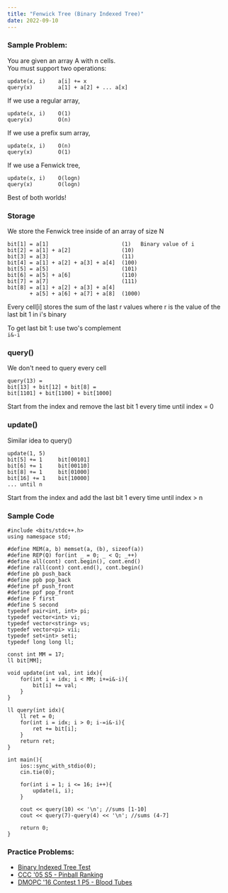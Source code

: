 ```yaml
---
title: "Fenwick Tree (Binary Indexed Tree)"
date: 2022-09-10
---
```


### Sample Problem:  
You are given an array A with n cells.  
You must support two operations: 
```
update(x, i)    a[i] += x  
query(x)        a[1] + a[2] + ... a[x]  
```
  
If we use a regular array,  
```
update(x, i)    O(1)  
query(x)        O(n)  
```
  
If we use a prefix sum array, 
```
update(x, i)    O(n)  
query(x)        O(1)  
```
  
If we use a Fenwick tree,  
```
update(x, i)    O(logn)  
query(x)        O(logn)  
```
  
Best of both worlds!  
  
### Storage  
We store the Fenwick tree inside of an array of size N  
  
```
bit[1] = a[1]                       (1)   Binary value of i  
bit[2] = a[1] + a[2]                (10)  
bit[3] = a[3]                       (11)  
bit[4] = a[1] + a[2] + a[3] + a[4]  (100)  
bit[5] = a[5]                       (101)  
bit[6] = a[5] + a[6]                (110)  
bit[7] = a[7]                       (111)  
bit[8] = a[1] + a[2] + a[3] + a[4] 
       + a[5] + a[6] + a[7] + a[8]  (1000)  
```
  
Every cell[i] stores the sum of the last r values where r is the value of the last bit 1 in i's binary  
  
To get last bit 1: use two's complement  
`i&-i`  
  
### query()  
We don't need to query every cell   
```
query(13) =   
bit[13] + bit[12] + bit[8] =   
bit[1101] + bit[1100] + bit[1000]  
```
  
Start from the index and remove the last bit 1 every time until index = 0  
  
### update()  
Similar idea to query()  
```
update(1, 5)  
bit[5] += 1     bit[00101]  
bit[6] += 1     bit[00110]  
bit[8] += 1     bit[01000]  
bit[16] += 1    bit[10000]  
... until n  
```
  
Start from the index and add the last bit 1 every time until index > n  
  
### Sample Code  
```
#include <bits/stdc++.h>
using namespace std;

#define MEM(a, b) memset(a, (b), sizeof(a))
#define REP(Q) for(int _ = 0; _ < Q; _++)
#define all(cont) cont.begin(), cont.end()
#define rall(cont) cont.end(), cont.begin()
#define pb push_back
#define ppb pop_back
#define pf push_front
#define ppf pop_front
#define F first
#define S second
typedef pair<int, int> pi;
typedef vector<int> vi;
typedef vector<string> vs;
typedef vector<pi> vii;
typedef set<int> seti;
typedef long long ll;

const int MM = 17;
ll bit[MM];

void update(int val, int idx){
    for(int i = idx; i < MM; i+=i&-i){
        bit[i] += val;
    }
}

ll query(int idx){
    ll ret = 0;
    for(int i = idx; i > 0; i-=i&-i){
        ret += bit[i];
    }
    return ret;
}

int main(){
    ios::sync_with_stdio(0);
    cin.tie(0);
    
    for(int i = 1; i <= 16; i++){
        update(i, i);
    }

    cout << query(10) << '\n'; //sums [1-10]
    cout << query(7)-query(4) << '\n'; //sums (4-7]

    return 0;
}
```
  
### Practice Problems:
- [Binary Indexed Tree Test](https://dmoj.ca/problem/ds1)
- [CCC '05 S5 - Pinball Ranking](https://dmoj.ca/problem/ccc05s5)
- [DMOPC '16 Contest 1 P5 - Blood Tubes](https://dmoj.ca/problem/dmopc16c1p5)
